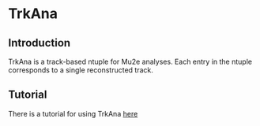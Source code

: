 # TrkAna

## Introduction

TrkAna is a track-based ntuple for Mu2e analyses. Each entry in the ntuple corresponds to a single reconstructed track. 

## Tutorial

There is a tutorial for using TrkAna [here](tutorial/README.md)
